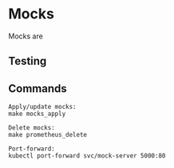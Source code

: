 # Mocks
Mocks are 

## Testing


## Commands
```
Apply/update mocks:
make mocks_apply

Delete mocks:
make prometheus_delete

Port-forward:
kubectl port-forward svc/mock-server 5000:80
```
